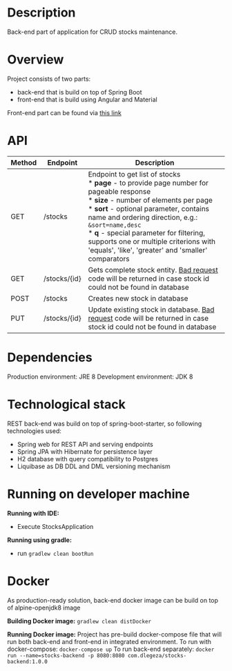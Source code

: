 # Description
Back-end part of application for CRUD stocks maintenance. 

# Overview
Project consists of two parts:
* back-end that is build on top of Spring Boot
* front-end that is build using Angular and Material

Front-end part can be found via [this link](https://github.com/DimaLegeza/stocks-frontend)

# API
Method | Endpoint | Description
------ | -------- | -----------
GET | /stocks | Endpoint to get list of stocks<br>* **page** - to provide page number for pageable response<br>* **size** - number of elements per page<br>* **sort** - optional parameter, contains name and ordering direction, e.g.: ```&sort=name,desc```<br> * **q** - special parameter for filtering, supports one or multiple criterions with 'equals', 'like', 'greater' and 'smaller' comparators
GET | /stocks/{id} | Gets complete stock entity. [Bad request](https://developer.mozilla.org/en-US/docs/Web/HTTP/Status/400) code will be returned in case stock id could not be found in database
POST | /stocks | Creates new stock in database
PUT | /stocks/{id} | Update existing stock in database. [Bad request](https://developer.mozilla.org/en-US/docs/Web/HTTP/Status/400) code will be returned in case stock id could not be found in database 

# Dependencies
Production environment: JRE 8
Development environment: JDK 8

# Technological stack
REST back-end was build on top of spring-boot-starter, so following technologies used:
* Spring web for REST API and serving endpoints
* Spring JPA with Hibernate for persistence layer
* H2 database with query compatibility to Postgres
* Liquibase as DB DDL and DML versioning mechanism

# Running on developer machine
**Running with IDE:**
* Execute StocksApplication

**Running using gradle:**
* run ```gradlew clean bootRun```

# Docker
As production-ready solution, back-end docker image can be build on top of alpine-openjdk8 image

**Building Docker image:**
```gradlew clean distDocker```

**Running Docker image:**
Project has pre-build docker-compose file that will run both back-end and front-end in integrated environment.
To run with docker-compose:
```docker-compose up```
To run back-end separately:
```docker run --name=stocks-backend -p 8080:8080 com.dlegeza/stocks-backend:1.0.0```